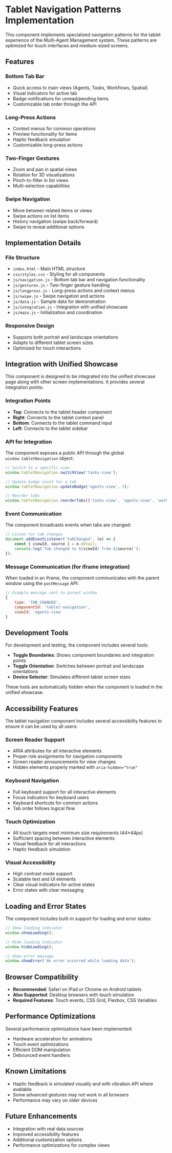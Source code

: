 # Tablet Navigation Patterns Implementation

This component implements specialized navigation patterns for the tablet experience of the Multi-Agent Management system. These patterns are optimized for touch interfaces and medium-sized screens.

## Features

### Bottom Tab Bar
- Quick access to main views (Agents, Tasks, Workflows, Spatial)
- Visual indicators for active tab
- Badge notifications for unread/pending items
- Customizable tab order through the API

### Long-Press Actions
- Context menus for common operations
- Preview functionality for items
- Haptic feedback simulation
- Customizable long-press actions

### Two-Finger Gestures
- Zoom and pan in spatial views
- Rotation for 3D visualizations
- Pinch-to-filter in list views
- Multi-selection capabilities

### Swipe Navigation
- Move between related items or views
- Swipe actions on list items
- History navigation (swipe back/forward)
- Swipe to reveal additional options

## Implementation Details

### File Structure
- `index.html` - Main HTML structure
- `css/styles.css` - Styling for all components
- `js/navigation.js` - Bottom tab bar and navigation functionality
- `js/gestures.js` - Two-finger gesture handling
- `js/longpress.js` - Long-press actions and context menus
- `js/swipe.js` - Swipe navigation and actions
- `js/data.js` - Sample data for demonstration
- `js/integration.js` - Integration with unified showcase
- `js/main.js` - Initialization and coordination

### Responsive Design
- Supports both portrait and landscape orientations
- Adapts to different tablet screen sizes
- Optimized for touch interactions

## Integration with Unified Showcase

This component is designed to be integrated into the unified showcase page along with other screen implementations. It provides several integration points:

### Integration Points
- **Top**: Connects to the tablet header component
- **Right**: Connects to the tablet context panel
- **Bottom**: Connects to the tablet command input
- **Left**: Connects to the tablet sidebar

### API for Integration
The component exposes a public API through the global `window.tabletNavigation` object:

```javascript
// Switch to a specific view
window.tabletNavigation.switchView('tasks-view');

// Update badge count for a tab
window.tabletNavigation.updateBadge('agents-view', 5);

// Reorder tabs
window.tabletNavigation.reorderTabs(['tasks-view', 'agents-view', 'workflows-view', 'spatial-view']);
```

### Event Communication
The component broadcasts events when tabs are changed:

```javascript
// Listen for tab changes
document.addEventListener('tabChanged', (e) => {
    const { viewId, source } = e.detail;
    console.log(`Tab changed to ${viewId} from ${source}`);
});
```

### Message Communication (for iframe integration)
When loaded in an iframe, the component communicates with the parent window using the `postMessage` API:

```javascript
// Example message sent to parent window
{
    type: 'TAB_CHANGED',
    componentId: 'tablet-navigation',
    viewId: 'agents-view'
}
```

## Development Tools

For development and testing, the component includes several tools:

- **Toggle Boundaries**: Shows component boundaries and integration points
- **Toggle Orientation**: Switches between portrait and landscape orientations
- **Device Selector**: Simulates different tablet screen sizes

These tools are automatically hidden when the component is loaded in the unified showcase.

## Accessibility Features

The tablet navigation component includes several accessibility features to ensure it can be used by all users:

### Screen Reader Support
- ARIA attributes for all interactive elements
- Proper role assignments for navigation components
- Screen reader announcements for view changes
- Hidden elements properly marked with `aria-hidden="true"`

### Keyboard Navigation
- Full keyboard support for all interactive elements
- Focus indicators for keyboard users
- Keyboard shortcuts for common actions
- Tab order follows logical flow

### Touch Optimization
- All touch targets meet minimum size requirements (44×44px)
- Sufficient spacing between interactive elements
- Visual feedback for all interactions
- Haptic feedback simulation

### Visual Accessibility
- High contrast mode support
- Scalable text and UI elements
- Clear visual indicators for active states
- Error states with clear messaging

## Loading and Error States

The component includes built-in support for loading and error states:

```javascript
// Show loading indicator
window.showLoading();

// Hide loading indicator
window.hideLoading();

// Show error message
window.showError('An error occurred while loading data');
```

## Browser Compatibility

- **Recommended**: Safari on iPad or Chrome on Android tablets
- **Also Supported**: Desktop browsers with touch simulation
- **Required Features**: Touch events, CSS Grid, Flexbox, CSS Variables

## Performance Optimizations

Several performance optimizations have been implemented:

- Hardware acceleration for animations
- Touch event optimizations
- Efficient DOM manipulation
- Debounced event handlers

## Known Limitations

- Haptic feedback is simulated visually and with vibration API where available
- Some advanced gestures may not work in all browsers
- Performance may vary on older devices

## Future Enhancements

- Integration with real data sources
- Improved accessibility features
- Additional customization options
- Performance optimizations for complex views
